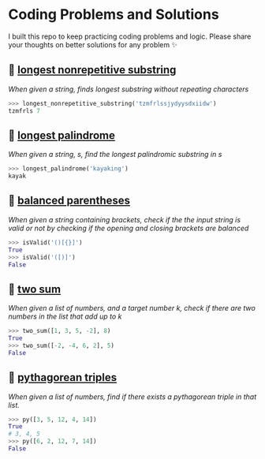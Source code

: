 # Coding Problems and Solutions

I built this repo to keep practicing coding problems and logic. Please share your thoughts on better solutions for any problem :sparkles:


## :dart: [longest nonrepetitive substring](longest_nonrepetitive_substring.py)

*When given a string, finds longest substring without repeating characters*
```python
>>> longest_nonrepetitive_substring('tzmfrlssjydyysdxiidw')
tzmfrls 7
```

## :dart: [longest palindrome](longest_palindrome.py)

*When given a string, s, find the longest palindromic substring in s*
```python
>>> longest_palindrome('kayaking')
kayak
```

## :dart: [balanced parentheses](balanced_paranatheses.py)

*When given a string containing brackets, check if the the input string is valid or not by checking if the opening and closing brackets are balanced*
```python
>>> isValid('()[{}]')
True
>>> isValid('([)]')
False
```

## :dart: [two sum](two_sum.py)

*When given a list of numbers, and a target number k, check if there are two numbers in the list that add up to k*
```python
>>> two_sum([1, 3, 5, -2], 8)
True
>>> two_sum([-2, -4, 6, 2], 5)
False
```

## :dart: [pythagorean triples](pythagorean_triples.py)

*When given a list of numbers, find if there exists a pythagorean triple in that list.*
```python
>>> py([3, 5, 12, 4, 14])
True 
# 3, 4, 5
>>> py([6, 2, 12, 7, 14])
False
```
